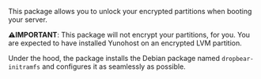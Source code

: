 This package allows you to unlock your encrypted partitions when booting your server.

**⚠️IMPORTANT**: This package will not encrypt your partitions,
for you. You are expected to have installed Yunohost on an encrypted LVM partition.

Under the hood, the package installs the Debian package named
`dropbear-initramfs` and configures it as seamlessly as possible.
